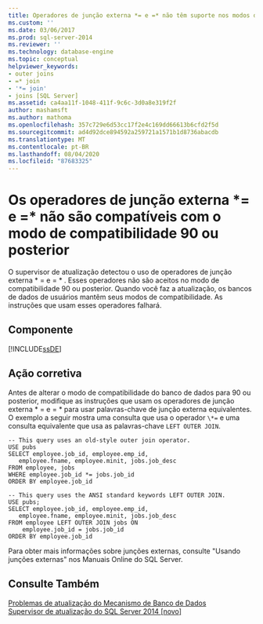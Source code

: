 ```yaml
---
title: Operadores de junção externa *= e =* não têm suporte nos modos de compatibilidade 90 ou posteriores | Microsoft Docs
ms.custom: ''
ms.date: 03/06/2017
ms.prod: sql-server-2014
ms.reviewer: ''
ms.technology: database-engine
ms.topic: conceptual
helpviewer_keywords:
- outer joins
- =* join
- '*= join'
- joins [SQL Server]
ms.assetid: ca4aa11f-1048-411f-9c6c-3d0a8e319f2f
author: mashamsft
ms.author: mathoma
ms.openlocfilehash: 357c729e6d53cc17f2e4c169dd66613b6cfd2f5d
ms.sourcegitcommit: ad4d92dce894592a259721a1571b1d8736abacdb
ms.translationtype: MT
ms.contentlocale: pt-BR
ms.lasthandoff: 08/04/2020
ms.locfileid: "87683325"
---
```

# <a name="outer-join-operators--and--are-not-supported-in-90-or-later-compatibility-modes"></a>Os operadores de junção externa \*= e =\* não são compatíveis com o modo de compatibilidade 90 ou posterior
  O supervisor de atualização detectou o uso de operadores de junção externa \* = e = \* . Esses operadores não são aceitos no modo de compatibilidade 90 ou posterior. Quando você faz a atualização, os bancos de dados de usuários mantêm seus modos de compatibilidade. As instruções que usam esses operadores falhará.  
  
## <a name="component"></a>Componente  
 [!INCLUDE[ssDE](../../includes/ssde-md.md)]  
  
## <a name="corrective-action"></a>Ação corretiva  
 Antes de alterar o modo de compatibilidade do banco de dados para 90 ou posterior, modifique as instruções que usam os operadores de junção externa \* = e = \* para usar palavras-chave de junção externa equivalentes. O exemplo a seguir mostra uma consulta que usa o operador `\*=` e uma consulta equivalente que usa as palavras-chave `LEFT OUTER JOIN`.  
  
```  
-- This query uses an old-style outer join operator.  
USE pubs  
SELECT employee.job_id, employee.emp_id,  
   employee.fname, employee.minit, jobs.job_desc  
FROM employee, jobs   
WHERE employee.job_id *= jobs.job_id  
ORDER BY employee.job_id  
  
-- This query uses the ANSI standard keywords LEFT OUTER JOIN.  
USE pubs;  
SELECT employee.job_id, employee.emp_id,  
   employee.fname, employee.minit, jobs.job_desc  
FROM employee LEFT OUTER JOIN jobs ON   
    employee.job_id = jobs.job_id  
ORDER BY employee.job_id  
```  
  
 Para obter mais informações sobre junções externas, consulte "Usando junções externas" nos Manuais Online do SQL Server.  
  
## <a name="see-also"></a>Consulte Também  
 [Problemas de atualização do Mecanismo de Banco de Dados](../../../2014/sql-server/install/database-engine-upgrade-issues.md)   
 [Supervisor de atualização do SQL Server 2014 &#91;novo&#93;](sql-server-2014-upgrade-advisor.md)  
  
  
